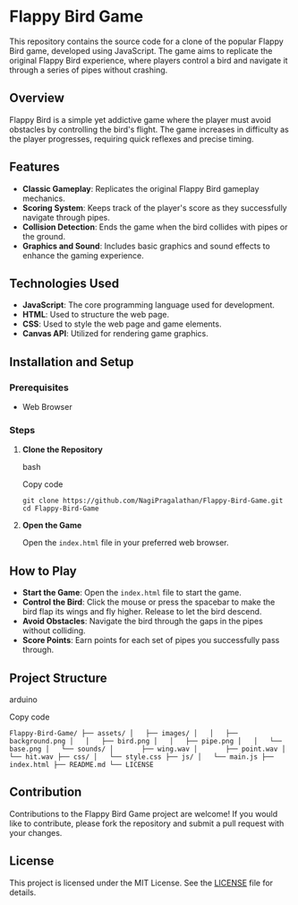 # Flappy Bird Game

This repository contains the source code for a clone of the popular Flappy Bird game, developed using JavaScript. The game aims to replicate the original Flappy Bird experience, where players control a bird and navigate it through a series of pipes without crashing.

## Overview

Flappy Bird is a simple yet addictive game where the player must avoid obstacles by controlling the bird's flight. The game increases in difficulty as the player progresses, requiring quick reflexes and precise timing.

## Features

- **Classic Gameplay**: Replicates the original Flappy Bird gameplay mechanics.
- **Scoring System**: Keeps track of the player's score as they successfully navigate through pipes.
- **Collision Detection**: Ends the game when the bird collides with pipes or the ground.
- **Graphics and Sound**: Includes basic graphics and sound effects to enhance the gaming experience.

## Technologies Used

- **JavaScript**: The core programming language used for development.
- **HTML**: Used to structure the web page.
- **CSS**: Used to style the web page and game elements.
- **Canvas API**: Utilized for rendering game graphics.

## Installation and Setup

### Prerequisites

- Web Browser

### Steps

1. **Clone the Repository**
    
    bash
    
    Copy code
    
    `git clone https://github.com/NagiPragalathan/Flappy-Bird-Game.git
    cd Flappy-Bird-Game` 
    
2. **Open the Game**
    
    Open the `index.html` file in your preferred web browser.
    

## How to Play

- **Start the Game**: Open the `index.html` file to start the game.
- **Control the Bird**: Click the mouse or press the spacebar to make the bird flap its wings and fly higher. Release to let the bird descend.
- **Avoid Obstacles**: Navigate the bird through the gaps in the pipes without colliding.
- **Score Points**: Earn points for each set of pipes you successfully pass through.

## Project Structure

arduino

Copy code

`Flappy-Bird-Game/
├── assets/
│   ├── images/
│   │   ├── background.png
│   │   ├── bird.png
│   │   ├── pipe.png
│   │   └── base.png
│   └── sounds/
│       ├── wing.wav
│       ├── point.wav
│       └── hit.wav
├── css/
│   └── style.css
├── js/
│   └── main.js
├── index.html
├── README.md
└── LICENSE` 

## Contribution

Contributions to the Flappy Bird Game project are welcome! If you would like to contribute, please fork the repository and submit a pull request with your changes.

## License

This project is licensed under the MIT License. See the [LICENSE](https://chatgpt.com/c/LICENSE) file for details.
